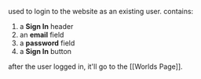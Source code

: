 used to login to the website as an existing user.
contains:
1. a **Sign In** header
2. an **email** field
3. a **password** field
4. a **Sign In** button

after the user logged in, it'll go to the [[Worlds Page]].
